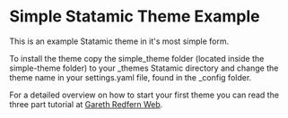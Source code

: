 Simple Statamic Theme Example
=============================

This is an example Statamic theme in it's most simple form. 

To install the theme copy the simple_theme folder (located inside the simple-theme folder) to your _themes Statamic directory and change the theme name in your settings.yaml file, found in the _config folder.

For a detailed overview on how to start your first theme you can read the three part tutorial at [Gareth Redfern Web](http://www.garethredfern.com/articles/building-your-first-statamic-theme-part-one).
